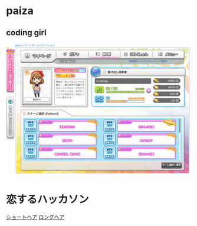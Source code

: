# paiza

## coding girl

![coding girl](./images/coding-girl.png)

# 恋するハッカソン
[ショートヘア](./shorthair.py)
[ロングヘア](./longhair.py)
